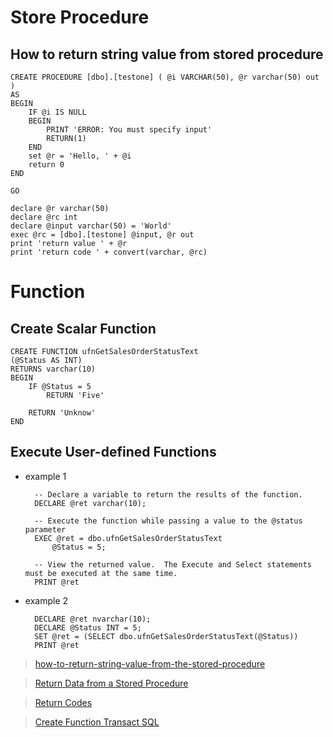# Store Procedure

## How to return string value from stored procedure

    CREATE PROCEDURE [dbo].[testone] ( @i VARCHAR(50), @r varchar(50) out )
    AS
    BEGIN
        IF @i IS NULL
        BEGIN
            PRINT 'ERROR: You must specify input'
            RETURN(1)
        END
        set @r = 'Hello, ' + @i
        return 0
    END

    GO

    declare @r varchar(50)
    declare @rc int
    declare @input varchar(50) = 'World'
    exec @rc = [dbo].[testone] @input, @r out
    print 'return value ' + @r
    print 'return code ' + convert(varchar, @rc)

# Function

## Create Scalar Function

    CREATE FUNCTION ufnGetSalesOrderStatusText 
    (@Status AS INT)
    RETURNS varchar(10)
    BEGIN
        IF @Status = 5
            RETURN 'Five'

        RETURN 'Unknow'
    END 


## Execute User-defined Functions

* example 1

        -- Declare a variable to return the results of the function. 
        DECLARE @ret varchar(10);   

        -- Execute the function while passing a value to the @status parameter
        EXEC @ret = dbo.ufnGetSalesOrderStatusText 
            @Status = 5; 

        -- View the returned value.  The Execute and Select statements must be executed at the same time.  
        PRINT @ret


* example 2

        DECLARE @ret nvarchar(10);
        DECLARE @Status INT = 5;
        SET @ret = (SELECT dbo.ufnGetSalesOrderStatusText(@Status))
        PRINT @ret

> [how-to-return-string-value-from-the-stored-procedure](https://stackoverflow.com/questions/6450194/how-to-return-string-value-from-the-stored-procedure)

> [Return Data from a Stored Procedure
](https://docs.microsoft.com/en-us/sql/relational-databases/stored-procedures/return-data-from-a-stored-procedure?view=sql-server-2017)

> [Return Codes](https://docs.microsoft.com/en-us/sql/relational-databases/stored-procedures/return-data-from-a-stored-procedure?view=sql-server-2017#examples-of-return-codes)

> [Create Function Transact SQL](https://docs.microsoft.com/en-us/sql/t-sql/statements/create-function-transact-sql)